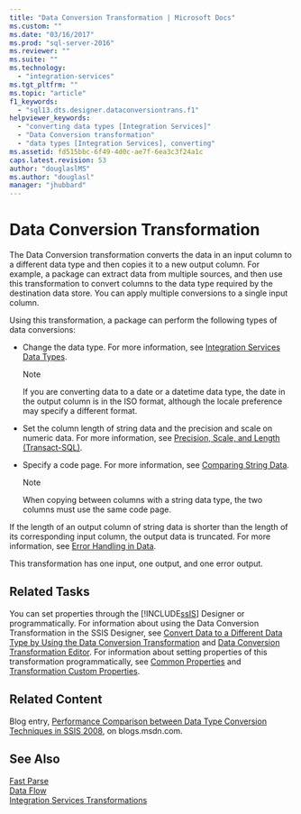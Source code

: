 ```yaml
---
title: "Data Conversion Transformation | Microsoft Docs"
ms.custom: ""
ms.date: "03/16/2017"
ms.prod: "sql-server-2016"
ms.reviewer: ""
ms.suite: ""
ms.technology: 
  - "integration-services"
ms.tgt_pltfrm: ""
ms.topic: "article"
f1_keywords: 
  - "sql13.dts.designer.dataconversiontrans.f1"
helpviewer_keywords: 
  - "converting data types [Integration Services]"
  - "Data Conversion transformation"
  - "data types [Integration Services], converting"
ms.assetid: fd515bbc-6f49-4d0c-ae7f-6ea3c3f24a1c
caps.latest.revision: 53
author: "douglaslMS"
ms.author: "douglasl"
manager: "jhubbard"
---
```

# Data Conversion Transformation
  The Data Conversion transformation converts the data in an input column to a different data type and then copies it to a new output column. For example, a package can extract data from multiple sources, and then use this transformation to convert columns to the data type required by the destination data store. You can apply multiple conversions to a single input column.  
  
 Using this transformation, a package can perform the following types of data conversions:  
  
-   Change the data type. For more information, see [Integration Services Data Types](../../../integration-services/data-flow/integration-services-data-types.md).  
  
    > [!NOTE]  
    >  If you are converting data to a date or a datetime data type, the date in the output column is in the ISO format, although the locale preference may specify a different format.  
  
-   Set the column length of string data and the precision and scale on numeric data. For more information, see [Precision, Scale, and Length &#40;Transact-SQL&#41;](../../../t-sql/data-types/precision-scale-and-length-transact-sql.md).  
  
-   Specify a code page. For more information, see [Comparing String Data](../../../integration-services/data-flow/comparing-string-data.md).  
  
    > [!NOTE]  
    >  When copying between columns with a string data type, the two columns must use the same code page.  
  
 If the length of an output column of string data is shorter than the length of its corresponding input column, the output data is truncated. For more information, see [Error Handling in Data](../../../integration-services/data-flow/error-handling-in-data.md).  
  
 This transformation has one input, one output, and one error output.  
  
## Related Tasks  
 You can set properties through the [!INCLUDE[ssIS](../../../includes/ssis-md.md)] Designer or programmatically. For information about using the Data Conversion Transformation in the SSIS Designer, see [Convert Data to a Different Data Type by Using the Data Conversion Transformation](../../../integration-services/data-flow/transformations/convert-data-type-by-using-data-conversion-transformation.md) and [Data Conversion Transformation Editor](../../../integration-services/data-flow/transformations/data-conversion-transformation-editor.md). For information about setting properties of this transformation programmatically, see [Common Properties](http://msdn.microsoft.com/library/51973502-5cc6-4125-9fce-e60fa1b7b796) and [Transformation Custom Properties](../../../integration-services/data-flow/transformations/transformation-custom-properties.md).  
  
## Related Content  
 Blog entry, [Performance Comparison between Data Type Conversion Techniques in SSIS 2008](http://go.microsoft.com/fwlink/?LinkId=220823), on blogs.msdn.com.  
  
## See Also  
 [Fast Parse](http://msdn.microsoft.com/library/6688707d-3c5b-404e-aa2f-e13092ac8d95)   
 [Data Flow](../../../integration-services/data-flow/data-flow.md)   
 [Integration Services Transformations](../../../integration-services/data-flow/transformations/integration-services-transformations.md)  
  
  